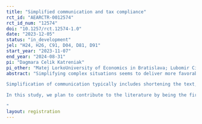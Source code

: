 ```yaml
---
title: "Simplified communication and tax compliance"
rct_id: "AEARCTR-0012574"
rct_id_num: "12574"
doi: "10.1257/rct.12574-1.0"
date: "2023-12-05"
status: "in_development"
jel: "H24, H26, C91, D04, D81, D91"
start_year: "2023-11-07"
end_year: "2024-08-31"
pi: "Dagmara Celik Katreniak"
pi_other: "Matej LorkoUniversity of Economics in Bratislava; Lubomir CinglPrague University of Economics and Business; Berenika TuzilovaInstitute for Financial Policy; Richard PriesolInstitute for Financial Policy"
abstract: "Simplifying complex situations seems to deliver more favorable outcomes in many domains, including Earned-income Tax Credit take-up rate  (Bhargava and Manoli 2015), portfolio investments (Carvalho and Silverman 2022), and taxes (Abeler and Jäger 2015). Hoppe et al. (2019) show that tax systems are judged complex by professional tax-advisors in most of the 100 countries they studied, while Blesse et al.(2019) 90% of Germans believe that the tax system needs to be substantially simplified. Recent literature in nudging for tax-compliance context shows that simplification can be even more effective than the deterrence nudge (De Neve et al. 2021; Cahlíková et al. 2021; Dwenger et al. 2016).
Simplification of communication typically includes shortening the text, reducing the information content, creating a coherent structure, replacing complex words with simpler alternatives, and highlighting action-relevant information. This lowers information overload and allows to use of scarce attention resources more efficiently and might directly help to overcome transaction costs of dealing with the situation and increase the salience of the communicated message. It may even motivate recipients to tackle the problem sooner (Dušek, Pardo, and Traxler 2022). However, it is unclear which channels matter more than others, as current literature offers only partial answers. In a TV-fee evasion context, Cahlíková et al. (2021) find that reducing transaction costs of reaction procedure contributes only modestly to overall effects on compliance. Bholat et al.(2019) show that simplifying key messages of the central bank increases the comprehension of the general public, but also the trust and reputation of the central bank. This raises questions about the indirect effects a simplified message can bring.
In this study, we plan to contribute to the literature by being the first to disentangle direct and indirect effects which simplified communication from a tax-collecting authority to taxpayers may bring. The direct effects have been already studied and cover the reduced information frictions and transaction costs of dealing with the situation. The indirect effects cover (i) changes in the social norms associated with the tax payments (Bobek, Hageman, and Kelliher 2013), (ii) changes in the perceived competence of the tax-collecting authority and, therefore, the credibility of enforcement, and (iii) a change in a relationship with the tax-collecting authority in the spirit of procedural justice theory (Tyler 2003), and (iv) increased motivation of taxpayers to deal with the situation. 
"
layout: registration
---
```


